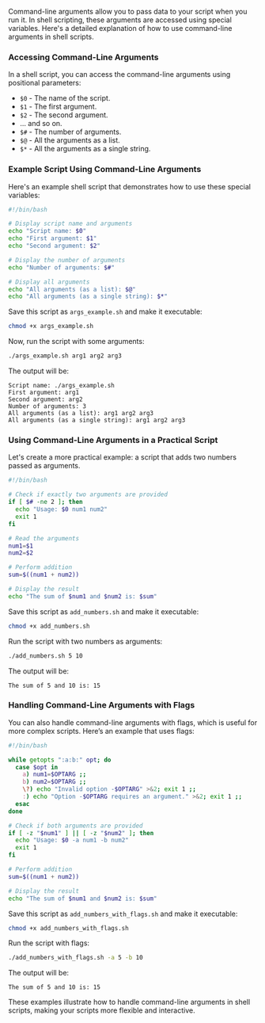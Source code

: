 Command-line arguments allow you to pass data to your script when you run it. In shell scripting, these arguments are accessed using special variables. Here's a detailed explanation of how to use command-line arguments in shell scripts.

### Accessing Command-Line Arguments

In a shell script, you can access the command-line arguments using positional parameters:

- `$0` - The name of the script.
- `$1` - The first argument.
- `$2` - The second argument.
- ... and so on.
- `$#` - The number of arguments.
- `$@` - All the arguments as a list.
- `$*` - All the arguments as a single string.

### Example Script Using Command-Line Arguments

Here's an example shell script that demonstrates how to use these special variables:

```sh
#!/bin/bash

# Display script name and arguments
echo "Script name: $0"
echo "First argument: $1"
echo "Second argument: $2"

# Display the number of arguments
echo "Number of arguments: $#"

# Display all arguments
echo "All arguments (as a list): $@"
echo "All arguments (as a single string): $*"
```

Save this script as `args_example.sh` and make it executable:

```bash
chmod +x args_example.sh
```

Now, run the script with some arguments:

```bash
./args_example.sh arg1 arg2 arg3
```

The output will be:

```
Script name: ./args_example.sh
First argument: arg1
Second argument: arg2
Number of arguments: 3
All arguments (as a list): arg1 arg2 arg3
All arguments (as a single string): arg1 arg2 arg3
```

### Using Command-Line Arguments in a Practical Script

Let's create a more practical example: a script that adds two numbers passed as arguments.

```sh
#!/bin/bash

# Check if exactly two arguments are provided
if [ $# -ne 2 ]; then
  echo "Usage: $0 num1 num2"
  exit 1
fi

# Read the arguments
num1=$1
num2=$2

# Perform addition
sum=$((num1 + num2))

# Display the result
echo "The sum of $num1 and $num2 is: $sum"
```

Save this script as `add_numbers.sh` and make it executable:

```bash
chmod +x add_numbers.sh
```

Run the script with two numbers as arguments:

```bash
./add_numbers.sh 5 10
```

The output will be:

```
The sum of 5 and 10 is: 15
```

### Handling Command-Line Arguments with Flags

You can also handle command-line arguments with flags, which is useful for more complex scripts. Here’s an example that uses flags:

```sh
#!/bin/bash

while getopts ":a:b:" opt; do
  case $opt in
    a) num1=$OPTARG ;;
    b) num2=$OPTARG ;;
    \?) echo "Invalid option -$OPTARG" >&2; exit 1 ;;
    :) echo "Option -$OPTARG requires an argument." >&2; exit 1 ;;
  esac
done

# Check if both arguments are provided
if [ -z "$num1" ] || [ -z "$num2" ]; then
  echo "Usage: $0 -a num1 -b num2"
  exit 1
fi

# Perform addition
sum=$((num1 + num2))

# Display the result
echo "The sum of $num1 and $num2 is: $sum"
```

Save this script as `add_numbers_with_flags.sh` and make it executable:

```bash
chmod +x add_numbers_with_flags.sh
```

Run the script with flags:

```bash
./add_numbers_with_flags.sh -a 5 -b 10
```

The output will be:

```
The sum of 5 and 10 is: 15
```

These examples illustrate how to handle command-line arguments in shell scripts, making your scripts more flexible and interactive.
